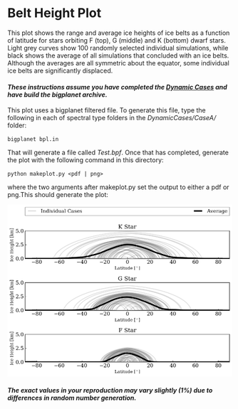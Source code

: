 # Belt Height Plot

This plot shows the range and average ice heights of ice belts as a function of latitude for stars orbiting F (top), G (middle) and K (bottom) dwarf stars. Light grey curves show 100 randomly selected individual simulations, while black shows the average of all simulations that concluded with an ice belts. Although the averages are all symmetric about the equator, some individual ice belts are significantly displaced.

#### _These instructions assume you have completed the [Dynamic Cases](../DynamicCases) and have build the bigplanet archive._

This plot uses a bigplanet filtered file. To generate this file, type the following in each of spectral type folders in the _DynamicCases/CaseA/_ folder:

```
bigplanet bpl.in
```

That will generate a file called _Test.bpf_. Once that has completed,  generate the plot with the following command in this directory:

```
python makeplot.py <pdf | png>
```
where the two arguments after makeplot.py set the output to either a pdf or png.This should generate the plot:

![BeltHeight](BeltHeight.png)

#### _The exact values in your reproduction may vary slightly (1%) due to differences in random number generation._
